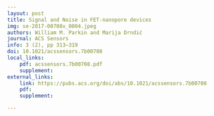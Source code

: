 ```yaml
---
layout: post
title: Signal and Noise in FET-nanopore devices
img: se-2017-00708v_0004.jpeg
authors: William M. Parkin and Marija Drndić
journal: ACS Sensors
info: 3 (2), pp 313–319
doi: 10.1021/acssensors.7b00708
local_links:
    pdf: acssensors.7b00708.pdf
    supplement:
external_links:
    link: https://pubs.acs.org/doi/abs/10.1021/acssensors.7b00708
    pdf:
    supplement:

---
```


<!--more-->
